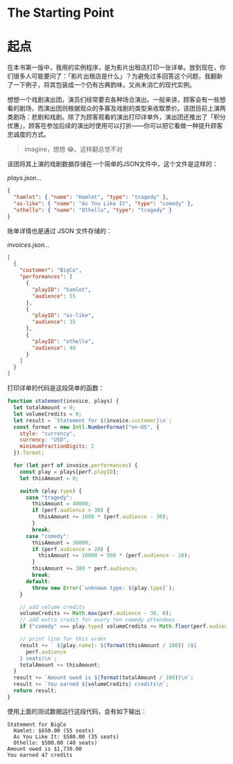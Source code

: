 # The Starting Point

# 起点

在本书第一版中，我用的实例程序，是为影片出租店打印一张详单。放到现在，你们很多人可能要问了：「影片出租店是什么」？为避免过多回答这个问题，我翻新了一下例子，将其包装成一个仍有古典韵味，又尚未消亡的现代实例。

想想一个戏剧演出团，演员们经常要去各种场合演出。一般来讲，顾客会有一些想看的剧场，而演出团则根据观众的多寡及戏剧的类型来收取票价。该团目前上演两类剧场：悲剧和戏剧。除了为顾客观看的演出打印详单外，演出团还推出了「积分优惠」，顾客在参加后续的演出时使用可以打折——你可以把它看做一种提升顾客忠诚度的方式。

> imagine，想想 😂。这样翻总觉不对

该团将其上演的戏剧数据存储在一个简单的JSON文件中，这个文件是这样的：

_plays.json..._

```json
{
  "hamlet": { "name": "Hamlet", "type": "tragedy" },
  "as-like": { "name": "As You Like It", "type": "comedy" },
  "othello": { "name": "Othello", "type": "tragedy" }
}
```

账单详情也是通过 JSON 文件存储的：

_invoices.json..._

```json
[
  {
    "customer": "BigCo",
    "performances": [
      {
        "playID": "hamlet",
        "audience": 55
      },
      {
        "playID": "as-like",
        "audience": 35
      },
      {
        "playID": "othello",
        "audience": 40
      }
    ]
  }
]
```

打印详单的代码是这段简单的函数：

```javascript
function statement(invoice, plays) {
  let totalAmount = 0;
  let volumeCredits = 0;
  let result = `Statement for ${invoice.customer}\n`;
  const format = new Intl.NumberFormat("en-US", {
    style: "currency",
    currency: "USD",
    minimumFractionDigits: 2
  }).format;

  for (let perf of invoice.performances) {
    const play = plays[perf.playID];
    let thisAmount = 0;

    switch (play.type) {
      case "tragedy":
        thisAmount = 40000;
        if (perf.audience > 30) {
          thisAmount += 1000 * (perf.audience - 30);
        }
        break;
      case "comedy":
        thisAmount = 30000;
        if (perf.audience > 20) {
          thisAmount += 10000 + 500 * (perf.audience - 20);
        }
        thisAmount += 300 * perf.audience;
        break;
      default:
        throw new Error(`unknown type: ${play.type}`);
    }

    // add volume credits
    volumeCredits += Math.max(perf.audience - 30, 0);
    // add extra credit for every ten comedy attendees
    if ("comedy" === play.type) volumeCredits += Math.floor(perf.audience / 5);

    // print line for this order
    result += ` ${play.name}: ${format(thisAmount / 100)} (${
      perf.audience
    } seats)\n`;
    totalAmount += thisAmount;
  }
  result += `Amount owed is ${format(totalAmount / 100)}\n`;
  result += `You earned ${volumeCredits} credits\n`;
  return result;
}
```

使用上面的测试数据运行这段代码，会有如下输出：

```
Statement for BigCo
  Hamlet: $650.00 (55 seats)
  As You Like It: $580.00 (35 seats)
  Othello: $500.00 (40 seats)
Amount owed is $1,730.00
You earned 47 credits
```
